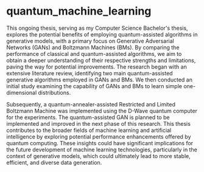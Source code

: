 # quantum_machine_learning
This ongoing thesis, serving as my Computer Science Bachelor's thesis, explores the potential benefits of employing quantum-assisted algorithms in 
generative models, with a primary focus on Generative Adversarial Networks (GANs) and Boltzmann Machines (BMs). By comparing the performance of classical
and quantum-assisted algorithms, we aim to obtain a deeper understanding of their respective strengths and limitations, paving the way for potential 
improvements. The research began with an extensive literature review, identifying two main quantum-assisted generative algorithms employed in GANs and 
BMs. We then conducted an initial study examining the capability of GANs and BMs to learn simple one-dimensional distributions.

Subsequently, a quantum-annealer-assisted Restricted and Limited Boltzmann Machine was implemented using the D-Wave quantum computer for the experiments. 
The quantum-assisted GAN is planned to be implemented and improved in the next phase of this research. This thesis contributes to the broader fields of
machine learning and artificial intelligence by exploring potential performance enhancements offered by quantum computing. These insights could have 
significant implications for the future development of machine learning technologies, particularly in the context of generative models, which could 
ultimately lead to more stable, efficient, and diverse data generation. 
